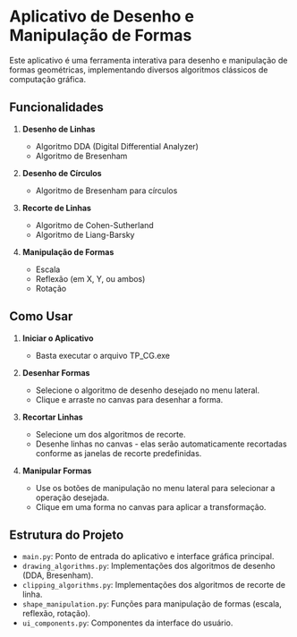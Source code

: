 # Aplicativo de Desenho e Manipulação de Formas

Este aplicativo é uma ferramenta interativa para desenho e manipulação de formas geométricas, implementando diversos algoritmos clássicos de computação gráfica.

## Funcionalidades

1. **Desenho de Linhas**
   - Algoritmo DDA (Digital Differential Analyzer)
   - Algoritmo de Bresenham

2. **Desenho de Círculos**
   - Algoritmo de Bresenham para círculos

3. **Recorte de Linhas**
   - Algoritmo de Cohen-Sutherland
   - Algoritmo de Liang-Barsky

4. **Manipulação de Formas**
   - Escala
   - Reflexão (em X, Y, ou ambos)
   - Rotação

## Como Usar

1. **Iniciar o Aplicativo**
   - Basta executar o arquivo TP_CG.exe

2. **Desenhar Formas**
   - Selecione o algoritmo de desenho desejado no menu lateral.
   - Clique e arraste no canvas para desenhar a forma.

3. **Recortar Linhas**
   - Selecione um dos algoritmos de recorte.
   - Desenhe linhas no canvas - elas serão automaticamente recortadas conforme as janelas de recorte predefinidas.

4. **Manipular Formas**
   - Use os botões de manipulação no menu lateral para selecionar a operação desejada.
   - Clique em uma forma no canvas para aplicar a transformação.


## Estrutura do Projeto

- `main.py`: Ponto de entrada do aplicativo e interface gráfica principal.
- `drawing_algorithms.py`: Implementações dos algoritmos de desenho (DDA, Bresenham).
- `clipping_algorithms.py`: Implementações dos algoritmos de recorte de linha.
- `shape_manipulation.py`: Funções para manipulação de formas (escala, reflexão, rotação).
- `ui_components.py`: Componentes da interface do usuário.

